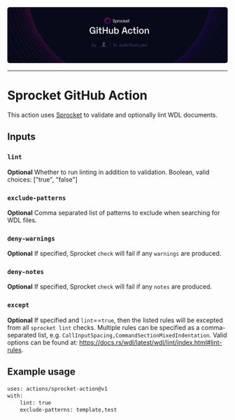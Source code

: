 <img style="margin: 0px" alt="Repository Header Image" src="./assets/header-action.png" />
<hr/>

# Sprocket GitHub Action
This action uses [Sprocket](https://github.com/stjude-rust-labs/sprocket) to validate and optionally lint WDL documents.

## Inputs
### `lint`
**Optional** Whether to run linting in addition to validation. Boolean, valid choices: ["true", "false"]
### `exclude-patterns`
**Optional** Comma separated list of patterns to exclude when searching for WDL files.
### `deny-warnings`
**Optional** If specified, Sprocket `check` will fail if any `warnings` are produced.
### `deny-notes`
**Optional** If specified, Sprocket `check` will fail if any `notes` are produced.
### `except`
**Optional** If specified and `lint`==`true`, then the listed rules will be excepted from all `sprocket lint` checks. Multiple rules can be specified as a comma-separated list, e.g. `CallInputSpacing,CommandSectionMixedIndentation`. Valid options can be found at: https://docs.rs/wdl/latest/wdl/lint/index.html#lint-rules.


## Example usage
```
uses: actions/sprocket-action@v1
with:
    lint: true
    exclude-patterns: template,test
```
